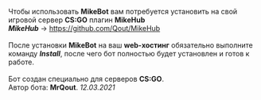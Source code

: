 Чтобы использовать <b>MikeBot</b> вам потребуется установить на свой игровой сервер <b>CS:GO</b> плагин <b>MikeHub</b><br />
<b><i>MikeHub</i></b> -> https://github.com/Qout/MikeHub
<br /><br />
После установки <b>MikeBot</b> на ваш <b>web-хостинг</b> обязательно выполните команду <i><b>Install</b></i>, после чего бот полностью будет установлен и готов к работе.
<br /><br />
Бот создан специально для серверов <b>CS:GO</b>.<br />
Автор бота: <b>MrQout</b>. <i>12.03.2021</i>
